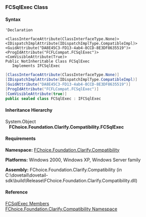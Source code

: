 ﻿### FCSqlExec Class

#### Syntax

```vbnet
'Declaration

<ClassInterfaceAttribute(ClassInterfaceType.None)>
<IDispatchImplAttribute(IDispatchImplType.CompatibleImpl)>
<GuidAttribute("DA8E45C3-FD13-4ab4-8CCD-8E3DF8635519")>
<ProgIdAttribute("FCFLCompat.FCSqlExec")>
<ComVisibleAttribute(True)>
Public NotInheritable Class FCSqlExec 
   Implements IFCSqlExec 
```

```csharp
[ClassInterfaceAttribute(ClassInterfaceType.None)]
[IDispatchImplAttribute(IDispatchImplType.CompatibleImpl)]
[GuidAttribute("DA8E45C3-FD13-4ab4-8CCD-8E3DF8635519")]
[ProgIdAttribute("FCFLCompat.FCSqlExec")]
[ComVisibleAttribute(true)]
public sealed class FCSqlExec : IFCSqlExec  
```

#### Inheritance Hierarchy

System.Object  
   **FChoice.Foundation.Clarify.Compatibility.FCSqlExec**  

#### Requirements

**Namespace:** [FChoice.Foundation.Clarify.Compatibility](FChoice.Foundation.Clarify.Compatibility~FChoice.Foundation.Clarify.Compatibility_namespace.md)

**Platforms:** Windows 2000, Windows XP, Windows Server family

**Assembly:** FChoice.Foundation.Clarify.Compatibility (in C:\\dovetail\\dovetail-sdk\\build\\Release\\FChoice.Foundation.Clarify.Compatibility.dll)

#### Reference

[FCSqlExec Members](FChoice.Foundation.Clarify.Compatibility~FChoice.Foundation.Clarify.Compatibility.FCSqlExec_members.md)  
[FChoice.Foundation.Clarify.Compatibility Namespace](FChoice.Foundation.Clarify.Compatibility~FChoice.Foundation.Clarify.Compatibility_namespace.md)